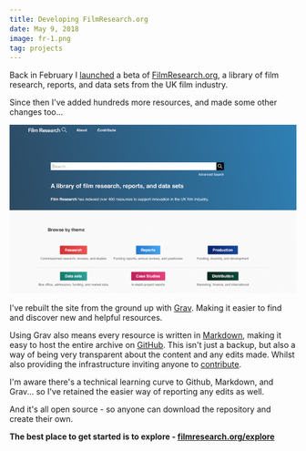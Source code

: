```yaml
---
title: Developing FilmResearch.org
date: May 9, 2018
image: fr-1.png
tag: projects
---
```


Back in February I [launched](https://rae.li/writing/launching-filmresearch-org) a beta of [FilmResearch.org](https://filmresearch.org), a library of film research, reports, and data sets from the UK film industry.

Since then I've added hundreds more resources, and made some other changes too...

![website](/assets/images/fr-1.png)

I've rebuilt the site from the ground up with [Grav](https://getgrav.org). Making it easier to find and discover new and helpful resources.

Using Grav also means every resource is written in [Markdown](https://www.markdownguide.org/), making it easy to host the entire archive on [GitHub](https://github.com/AndyRae/film-research).
This isn't just a backup, but also a way of being very transparent about the content and any edits made. Whilst also providing the infrastructure inviting anyone to [contribute](https://filmresearch.org/contribute).

I'm aware there's a technical learning curve to Github, Markdown, and Grav... so I've retained the easier way of reporting any edits as well.

And it's all open source - so anyone can download the repository and create their own.

**The best place to get started is to explore - [filmresearch.org/explore](https://filmresearch.org/explore)**
